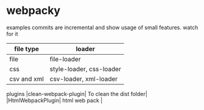 # webpacky
examples
commits are incremental and show usage of small features.
watch for it

|file type| loader
|---------|--------------------------|
|file     | file-loader              |
|css      | style-loader, css-loader|
| csv and xml  |csv-loader, xml-loader|


plugins
|clean-webpack-plugin| To clean the dist folder|
|HtmlWebpackPlugin| html web pack |
